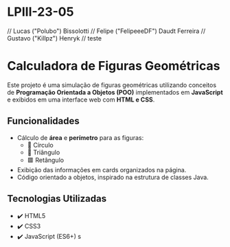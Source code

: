 # LPIII-23-05
// Lucas ("Polubo") Bissolotti
// Felipe ("FelipeeeDF") Daudt Ferreira
// Gustavo ("Killpz") Henryk
// teste
# Calculadora de Figuras Geométricas

Este projeto é uma simulação de figuras geométricas utilizando conceitos de **Programação Orientada a Objetos (POO)** implementados em **JavaScript** e exibidos em uma interface web com **HTML e CSS**.

## Funcionalidades

- Cálculo de **área** e **perímetro** para as figuras:
  - 🔵 Círculo
  - 🔺 Triângulo
  - 🟥 Retângulo
- Exibição das informações em cards organizados na página.
- Código orientado a objetos, inspirado na estrutura de classes Java.

## Tecnologias Utilizadas

- ✔️ HTML5
- ✔️ CSS3
- ✔️ JavaScript (ES6+)
s